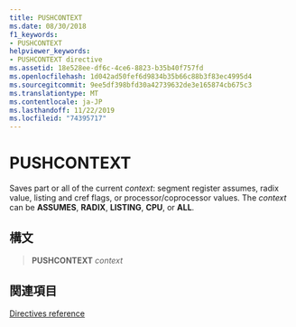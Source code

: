 ```yaml
---
title: PUSHCONTEXT
ms.date: 08/30/2018
f1_keywords:
- PUSHCONTEXT
helpviewer_keywords:
- PUSHCONTEXT directive
ms.assetid: 18e528ee-df6c-4ce6-8823-b35b40f757fd
ms.openlocfilehash: 1d042ad50fef6d9834b35b66c88b3f83ec4995d4
ms.sourcegitcommit: 9ee5df398bfd30a42739632de3e165874cb675c3
ms.translationtype: MT
ms.contentlocale: ja-JP
ms.lasthandoff: 11/22/2019
ms.locfileid: "74395717"
---
```

# <a name="pushcontext"></a>PUSHCONTEXT

Saves part or all of the current *context*: segment register assumes, radix value, listing and cref flags, or processor/coprocessor values. The *context* can be **ASSUMES**, **RADIX**, **LISTING**, **CPU**, or **ALL**.

## <a name="syntax"></a>構文

> **PUSHCONTEXT** *context*

## <a name="see-also"></a>関連項目

[Directives reference](directives-reference.md)

